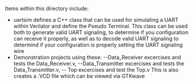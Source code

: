 Items within this directory include:
- uartsim defines a C++ class that can be used for simulating a UART within Verilator and define the Pseudo Terminal. This class can be used both to generate valid UART signaling, to determine
if you configuration can receive it properly, as well as to decode valid UART signaling to determind if your configuration is properly setting the UART signaling wire
- Demonstration projects using these: --Data_Receiver excercises and tests the Data_Receiver.v, --Data_Transmitter excercises and tests the Data_Transmitter.v, -- Top excercises and test the Top.v
This is also creates a .VCD file which can be viewed via GTKwave
